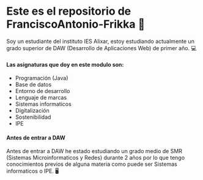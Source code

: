 # Este es el repositorio de FranciscoAntonio-Frikka 👋

Soy un estudiante del instituto IES Alixar, estoy estudiando actualmente un grado superior de DAW (Desarrollo de Aplicaciones Web) de primer año. 💻

#### Las asignaturas que doy en este modulo son:
- Programación (Java)
- Base de datos
- Entorno de desarrollo
- Lenguaje de marcas
- Sistemas informaticos
- Digitalización
- Sostenibilidad
- IPE

#### Antes de entrar a DAW
Antes de entrar a DAW he estado estudiando un grado medio de SMR (Sistemas Microinformaticos y Redes) durante 2 años por lo que tengo conocimientos previos de alguna materia como puede ser Sistemas informaticos o IPE. 🖥

<!--
**FranciscoAntonio-Frikka/FranciscoAntonio-Frikka** is a ✨ _special_ ✨ repository because its `README.md` (this file) appears on your GitHub profile.

Here are some ideas to get you started:

- 🔭 I’m currently working on ...
- 🌱 I’m currently learning ...
- 👯 I’m looking to collaborate on ...
- 🤔 I’m looking for help with ...
- 💬 Ask me about ...
- 📫 How to reach me: ...
- 😄 Pronouns: ...
- ⚡ Fun fact: ...
-->
